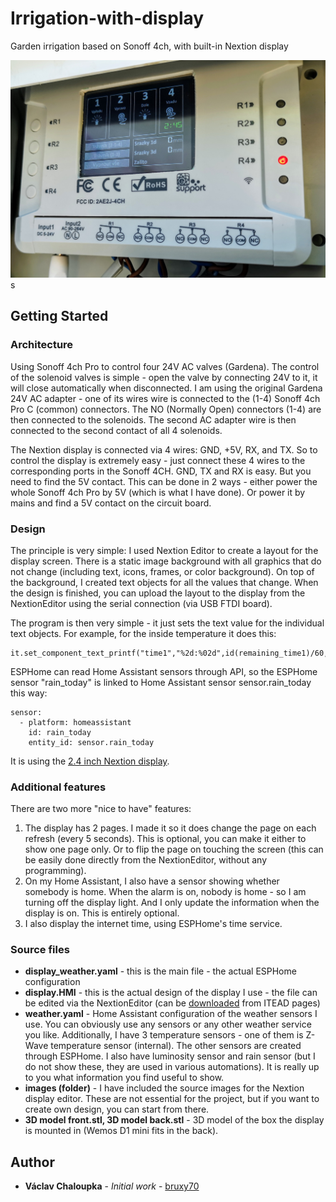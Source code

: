 # Irrigation-with-display
Garden irrigation based on Sonoff 4ch, with built-in Nextion display

![Irrigation](/images/irrigation.jpg "Sonoff 4ch with Nextion display")
s
## Getting Started

### Architecture

Using Sonoff 4ch Pro to control four 24V AC valves (Gardena). The control of the solenoid valves is simple - open the valve by connecting 24V to it, it will close automatically when disconnected. I am using the original Gardena 24V AC adapter - one of its wires wire is connected to the (1-4) Sonoff 4ch Pro C (common) connectors. The NO (Normally Open) connectors (1-4) are then connected to the solenoids. The second AC adapter wire is then connected to the second contact of all 4 solenoids.  

The Nextion display is connected via 4 wires: GND, +5V, RX, and TX. So to control the display is extremely easy - just connect these 4 wires to the corresponding ports in the Sonoff 4CH. GND, TX and RX is easy. But you need to find the 5V contact. This can be done in 2 ways - either power the whole Sonoff 4ch Pro by 5V (which is what I have done). Or power it by mains and find a 5V contact on the circuit board.

### Design

The principle is very simple: I used Nextion Editor to create a layout for the display screen. There is a static image background with all graphics that do not change (including text, icons, frames, or color background). On top of the background, I created text objects for all the values that change. When the design is finished, you can upload the layout to the display from the NextionEditor using the serial connection (via USB FTDI board).

The program  is then very simple - it just sets the text value for the individual text objects. For example, for the inside temperature it does this:
```
it.set_component_text_printf("time1","%2d:%02d",id(remaining_time1)/60,id(remaining_time1)%60);
```

ESPHome can read Home Assistant sensors through API, so the ESPHome sensor "rain_today" is linked to Home Assistant sensor sensor.rain_today this way:
```
sensor:
  - platform: homeassistant
    id: rain_today
    entity_id: sensor.rain_today
 ```

It is using the [2.4 inch Nextion display](https://www.banggood.com/Nextion-NX3224T024-2_4-Inch-Man-machine-Interface-HMI-Screen-Kernel-In-English-p-1105052.html?utm_campaign=19381694_november&utm_content=2635&p=@K220219381694201802&cur_warehouse=CN).

### Additional features

There are two more "nice to have" features:
1. The display has 2 pages. I made it so it does change the page on each refresh (every 5 seconds). This is optional, you can make it either to show one page only. Or to flip the page on touching the screen (this can be easily done directly from the NextionEditor, without any programming).
2. On my Home Assistant, I also have a sensor showing whether somebody is home. When the alarm is on, nobody is home - so I am turning off the display light. And I only update the information when the display is on. This is entirely optional.
3. I also display the internet time, using ESPHome's time service.

### Source files

- **display_weather.yaml** - this is the main file - the actual ESPHome configuration
- **display.HMI** - this is the actual design of the display I use - the file can be edited via the NextionEditor (can be [downloaded](https://nextion.itead.cc/resources/download/nextion-editor/) from ITEAD pages)
- **weather.yaml** - Home Assistant configuration of the weather sensors I use. You can obviously use any sensors or any other weather service you like. Additionally, I have 3 temperature sensors - one of them is Z-Wave temperature sensor (internal). The other sensors are created through ESPHome. I also have luminosity sensor and rain sensor (but I do not show these, they are used in various automations). It is really up to you what information you find useful to show.
- **images (folder)** - I have included the source images for the Nextion display editor. These are not essential for the project, but if you want to create own design, you can start from there.
- **3D model front.stl, 3D model back.stl** - 3D model of the box the display is mounted in (Wemos D1 mini fits in the back).

## Author

* **Václav Chaloupka** - *Initial work* - [bruxy70](https://github.com/bruxy70)
